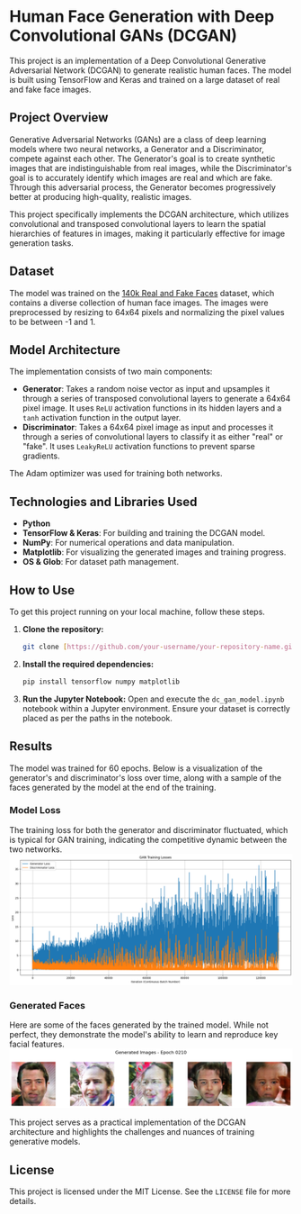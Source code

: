 # Human Face Generation with Deep Convolutional GANs (DCGAN)

This project is an implementation of a Deep Convolutional Generative Adversarial Network (DCGAN) to generate realistic human faces. The model is built using TensorFlow and Keras and trained on a large dataset of real and fake face images.

## Project Overview

Generative Adversarial Networks (GANs) are a class of deep learning models where two neural networks, a Generator and a Discriminator, compete against each other. The Generator's goal is to create synthetic images that are indistinguishable from real images, while the Discriminator's goal is to accurately identify which images are real and which are fake. Through this adversarial process, the Generator becomes progressively better at producing high-quality, realistic images.

This project specifically implements the DCGAN architecture, which utilizes convolutional and transposed convolutional layers to learn the spatial hierarchies of features in images, making it particularly effective for image generation tasks.

## Dataset

The model was trained on the [140k Real and Fake Faces](https://www.kaggle.com/datasets/xhlulu/140k-real-and-fake-faces/data) dataset, which contains a diverse collection of human face images. The images were preprocessed by resizing to 64x64 pixels and normalizing the pixel values to be between -1 and 1.

## Model Architecture

The implementation consists of two main components:

* **Generator**: Takes a random noise vector as input and upsamples it through a series of transposed convolutional layers to generate a 64x64 pixel image. It uses `ReLU` activation functions in its hidden layers and a `tanh` activation function in the output layer.
* **Discriminator**: Takes a 64x64 pixel image as input and processes it through a series of convolutional layers to classify it as either "real" or "fake". It uses `LeakyReLU` activation functions to prevent sparse gradients.

The Adam optimizer was used for training both networks.

## Technologies and Libraries Used

* **Python**
* **TensorFlow & Keras**: For building and training the DCGAN model.
* **NumPy**: For numerical operations and data manipulation.
* **Matplotlib**: For visualizing the generated images and training progress.
* **OS & Glob**: For dataset path management.

## How to Use

To get this project running on your local machine, follow these steps.

1.  **Clone the repository:**
    ```bash
    git clone [https://github.com/your-username/your-repository-name.git](https://github.com/your-username/your-repository-name.git)
    ```
2.  **Install the required dependencies:**
    ```bash
    pip install tensorflow numpy matplotlib
    ```
3.  **Run the Jupyter Notebook:**
    Open and execute the `dc_gan_model.ipynb` notebook within a Jupyter environment. Ensure your dataset is correctly placed as per the paths in the notebook.

## Results

The model was trained for 60 epochs. Below is a visualization of the generator's and discriminator's loss over time, along with a sample of the faces generated by the model at the end of the training.

### Model Loss
The training loss for both the generator and discriminator fluctuated, which is typical for GAN training, indicating the competitive dynamic between the two networks.
<br>
<img src="img/dc_gan_model_loss.png" alt="Model Loss" width="600"/>
<br>

### Generated Faces
Here are some of the faces generated by the trained model. While not perfect, they demonstrate the model's ability to learn and reproduce key facial features.
<br>
<img src="img/dc_gan_model_output.png" alt="Generated Faces" width="600"/>
<br>

This project serves as a practical implementation of the DCGAN architecture and highlights the challenges and nuances of training generative models.

## License

This project is licensed under the MIT License. See the `LICENSE` file for more details.
